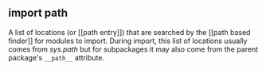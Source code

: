 ## **import path**
A list of locations (or [[path entry]]) that are searched by the [[path based finder]] for modules to import.
During import, this list of locations usually comes from *sys.path* but for subpackages it may also come from the parent package's `__path__` attribute.
